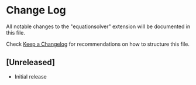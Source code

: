 # Change Log

All notable changes to the "equationsolver" extension will be documented in this file.

Check [Keep a Changelog](http://keepachangelog.com/) for recommendations on how to structure this file.

## [Unreleased]

- Initial release